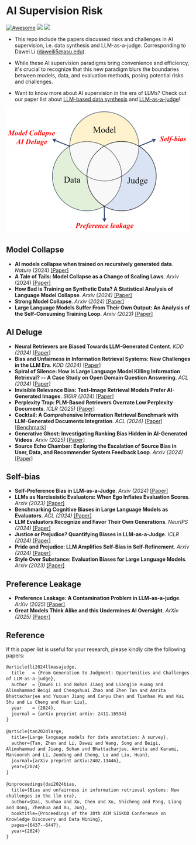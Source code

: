 # AI Supervision Risk

[![Awesome](https://awesome.re/badge.svg)](https://awesome.re) ![](https://img.shields.io/badge/PaperNumber-18-brightgreen) ![](https://img.shields.io/badge/PRs-Welcome-red)

- This repo include the papers discussed risks and challenges in AI supervision, i.e. data synthesis and LLM-as-a-judge. Corresponding to Dawei Li (daweili5@asu.edu).

- While these AI supervision paradigms bring convenience and efficiency, it's crucial to recognize that this new paradigm blurs the boundaries between models, data, and evaluation methods, posing potential risks and challenges.

- Want to know more about AI supervision in the era of LLMs? Check out our paper list about [LLM-based data synthesis](https://github.com/Zhen-Tan-dmml/LLM4Annotation) and [LLM-as-a-judge](https://github.com/llm-as-a-judge/Awesome-LLM-as-a-judge)!

<div style="text-align: center;">
  <img src="overview.png" width="700" >
</div>

## Model Collapse
- **AI models collapse when trained on recursively generated data**. *Nature* (2024) [[Paper]](https://www.nature.com/articles/s41586-024-07566-y)
- **A Tale of Tails: Model Collapse as a Change of Scaling Laws**. *Arxiv* (2024) [[Paper]](https://arxiv.org/abs/2402.07043)
- **How Bad is Training on Synthetic Data? A Statistical Analysis of Language Model Collapse**. *Arxiv (2024)* [[Paper]](https://arxiv.org/abs/2404.05090)
- **Strong Model Collapse**. *Arxiv (2024)* [[Paper]](https://arxiv.org/abs/2410.04840)
- **Large Language Models Suffer From Their Own Output: An Analysis of the Self-Consuming Training Loop**. *Arxiv (2023)* [[Paper]](https://arxiv.org/pdf/2311.16822)

## AI Deluge
- **Neural Retrievers are Biased Towards LLM-Generated Content**. *KDD (2024)* [[Paper]](https://dl.acm.org/doi/abs/10.1145/3637528.3671882?casa_token=4Lrwrk5uhakAAAAA:XP2Tje_6XU-rK_CbHHfDZYyQKyqgOWgPzuUIbx4cA0xigm22nJJZ-0Ze3WDiXtq2K5zbKg0ILfnH)
- **Bias and Unfairness in Information Retrieval Systems: New Challenges in the LLM Era**. *KDD (2024)* [[Paper]](https://dl.acm.org/doi/abs/10.1145/3637528.3671458)
- **Spiral of Silence: How is Large Language Model Killing Information Retrieval? -- A Case Study on Open Domain Question Answering**. *ACL (2024)* [[Paper]](https://arxiv.org/abs/2404.10496)
- **Invisible Relevance Bias: Text-Image Retrieval Models Prefer AI-Generated Images**. *SIGIR (2024)* [[Paper]](https://dl.acm.org/doi/abs/10.1145/3626772.3657750)
- **Perplexity Trap: PLM-Based Retrievers Overrate Low Perplexity Documents**. *ICLR (2025)* [[Paper]](https://openreview.net/forum?id=U1T6sq12uj)
- **Cocktail: A Comprehensive Information Retrieval Benchmark with LLM-Generated Documents Integration**. *ACL (2024)* [[Paper]](https://aclanthology.org/2024.findings-acl.421.pdf) [[Benchmark]](https://github.com/KID-22/Cocktail)
- **Generative Ghost: Investigating Ranking Bias Hidden in AI-Generated Videos**. *Arxiv (2025)* [[Paper]](https://arxiv.org/pdf/2502.07327)
- **Source Echo Chamber: Exploring the Escalation of Source Bias in User, Data, and Recommender System Feedback Loop**. *Arxiv (2024)* [[Paper]](https://arxiv.org/abs/2405.17998)


## Self-bias
- **Self-Preference Bias in LLM-as-a-Judge**. *Arxiv (2024)* [[Paper]](https://arxiv.org/abs/2410.21819)
- **LLMs as Narcissistic Evaluators: When Ego Inflates Evaluation Scores**. *Arxiv (2023)* [[Paper]](https://arxiv.org/abs/2311.09766)
- **Benchmarking Cognitive Biases in Large Language Models as Evaluators**. *ACL (2024)* [[Paper]](https://arxiv.org/abs/2309.17012)
- **LLM Evaluators Recognize and Favor Their Own Generations**. *NeurIPS (2024)* [[Paper]](https://proceedings.neurips.cc/paper_files/paper/2024/hash/7f1f0218e45f5414c79c0679633e47bc-Abstract-Conference.html)
- **Justice or Prejudice? Quantifying Biases in LLM-as-a-Judge**. *ICLR (2024)* [[Paper]](https://arxiv.org/abs/2410.02736)
- **Pride and Prejudice: LLM Amplifies Self-Bias in Self-Refinement**. *Arxiv (2024)* [[Paper]](https://arxiv.org/abs/2402.11436)
- **Style Over Substance: Evaluation Biases for Large Language Models**. *Arxiv (2023)* [[Paper]](https://arxiv.org/abs/2307.03025)

## Preference Leakage
- **Preference Leakage: A Contamination Problem in LLM-as-a-judge**. *ArXiv (2025)* [[Paper]](https://arxiv.org/abs/2502.01534)
- **Great Models Think Alike and this Undermines AI Oversight**. *ArXiv (2025)* [[Paper]](https://arxiv.org/abs/2502.04313)

## Reference
If this paper list is useful for your research, please kindly cite the following papers:
```
@article{li2024llmasajudge,
  title   = {From Generation to Judgment: Opportunities and Challenges of LLM-as-a-judge},
  author  = {Dawei Li and Bohan Jiang and Liangjie Huang and Alimohammad Beigi and Chengshuai Zhao and Zhen Tan and Amrita Bhattacharjee and Yuxuan Jiang and Canyu Chen and Tianhao Wu and Kai Shu and Lu Cheng and Huan Liu},
  year    = {2024},
  journal = {arXiv preprint arXiv: 2411.16594}
}

@article{tan2024large,
  title={Large language models for data annotation: A survey},
  author={Tan, Zhen and Li, Dawei and Wang, Song and Beigi, Alimohammad and Jiang, Bohan and Bhattacharjee, Amrita and Karami, Mansooreh and Li, Jundong and Cheng, Lu and Liu, Huan},
  journal={arXiv preprint arXiv:2402.13446},
  year={2024}
}

@inproceedings{dai2024bias,
  title={Bias and unfairness in information retrieval systems: New challenges in the llm era},
  author={Dai, Sunhao and Xu, Chen and Xu, Shicheng and Pang, Liang and Dong, Zhenhua and Xu, Jun},
  booktitle={Proceedings of the 30th ACM SIGKDD Conference on Knowledge Discovery and Data Mining},
  pages={6437--6447},
  year={2024}
}
```
